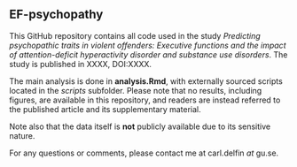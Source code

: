 ## EF-psychopathy

This GitHub repository contains all code used in the study *Predicting psychopathic traits in violent offenders: Executive functions and the impact of attention-deficit hyperactivity disorder and substance use disorders*. The study is published in XXXX, DOI:XXXX.

The main analysis is done in **analysis.Rmd**, with externally sourced scripts located in the *scripts* subfolder. Please note that no results, including figures, are available in this repository, and readers are instead referred to the published article and its supplementary material.

Note also that the data itself is **not** publicly available due to its sensitive nature.

For any questions or comments, please contact me at carl.delfin *at* gu.se.


